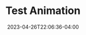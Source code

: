 ---
title: "Test Animation"
date: 2023-04-26T22:06:36-04:00
draft: false
js: ["../js/test-animation"]
---